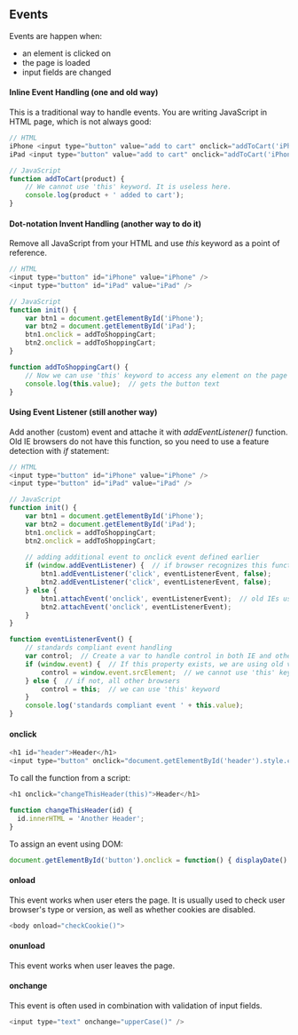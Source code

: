 ## Events
Events are happen when:
- an element is clicked on
- the page is loaded
- input fields are changed

#### Inline Event Handling (one and old way)

This is a traditional way to handle events. You are writing JavaScript in HTML page, which is not always good:
```javascript
// HTML
iPhone <input type="button" value="add to cart" onclick="addToCart('iPhone');" />
iPad <input type="button" value="add to cart" onclick="addToCart('iPhone');" />

// JavaScript
function addToCart(product) {
    // We cannot use 'this' keyword. It is useless here.
    console.log(product + ' added to cart');
}
```
#### Dot-notation Invent Handling (another way to do it)

Remove all JavaScript from your HTML and use *this* keyword as a point of reference.
```javascript
// HTML
<input type="button" id="iPhone" value="iPhone" />
<input type="button" id="iPad" value="iPad" />

// JavaScript
function init() {
    var btn1 = document.getElementById('iPhone');
    var btn2 = document.getElementById('iPad');
    btn1.onclick = addToShoppingCart;
    btn2.onclick = addToShoppingCart;
}

function addToShoppingCart() {
    // Now we can use 'this' keyword to access any element on the page  
    console.log(this.value);  // gets the button text
}
```

#### Using Event Listener (still another way)

Add another (custom) event and attache it with *addEventListener()* function. Old IE browsers do not have this function, so you need to use a feature detection with *if* statement:
```javascript
// HTML
<input type="button" id="iPhone" value="iPhone" />
<input type="button" id="iPad" value="iPad" />

// JavaScript
function init() {
    var btn1 = document.getElementById('iPhone');
    var btn2 = document.getElementById('iPad');
    btn1.onclick = addToShoppingCart;
    btn2.onclick = addToShoppingCart;
	
    // adding additional event to onclick event defined earlier
    if (window.addEventListener) {  // if browser recognizes this function
        btn1.addEventListener('click', eventListenerEvent, false);
        btn2.addEventListener('click', eventListenerEvent, false);
    } else {
        btn1.attachEvent('onclick', eventListenerEvent);  // old IEs use this attacheEvent() function!
        btn2.attachEvent('onclick', eventListenerEvent);
    }
}

function eventListenerEvent() {
    // standards compliant event handling
    var control;  // Create a var to handle control in both IE and other browsers
    if (window.event) {  // If this property exists, we are using old version of IE
        control = window.event.srcElement;  // we cannot use 'this' keyword 
    } else {  // if not, all other browsers
        control = this;  // we can use 'this' keyword
    }
    console.log('standards compliant event ' + this.value);
}
```

#### onclick
```javascript
<h1 id="header">Header</h1>
<input type="button" onclick="document.getElementById('header').style.color = 'red'" />
```
To call the function from a script:
```javascript
<h1 onclick="changeThisHeader(this)">Header</h1>

function changeThisHeader(id) {
  id.innerHTML = 'Another Header';
}
```
To assign an event using DOM:
```javascript
document.getElementById('button').onclick = function() { displayDate() };
```

#### onload
This event works when user eters the page. It is usually used to check user browser's type or version, as well as whether cookies are disabled.
```javascript
<body onload="checkCookie()">
```
#### onunload
This event works when user leaves the page.

#### onchange
This event is often used in combination with validation of input fields.
```javascript
<input type="text" onchange="upperCase()" />
```

